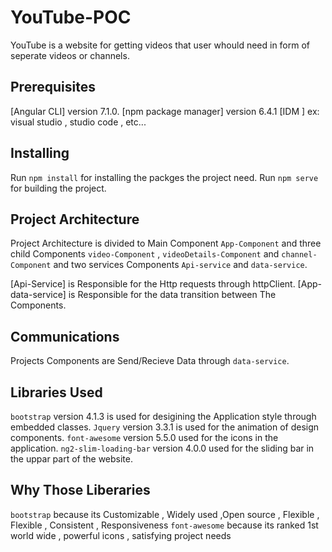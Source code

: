 # YouTube-POC

YouTube is a website for getting videos that user whould need in form of seperate videos or channels.

## Prerequisites

[Angular CLI] version 7.1.0.
[npm package manager] version 6.4.1 
[IDM ] ex: visual studio , studio code , etc...

## Installing

Run `npm install` for installing the packges the project need.
Run `npm serve` for building the project.

## Project Architecture

Project Architecture is divided to Main Component `App-Component` and three child Components `video-Component` , `videoDetails-Component` and `channel-Component` and two services Components `Api-service` and `data-service`.

[Api-Service] is Responsible for the Http requests through httpClient.
[App-data-service] is Responsible for the data transition between The Components.

## Communications 

Projects Components are Send/Recieve Data through `data-service`.

## Libraries Used

 `bootstrap` version 4.1.3 is used for desigining the Application style through embedded classes.
 `Jquery` version 3.3.1 is used for the animation of design components.
 `font-awesome` version 5.5.0 used for the icons in the application.
 `ng2-slim-loading-bar` version 4.0.0 used for the sliding bar in the uppar part of the website.

## Why Those Liberaries

`bootstrap` because its Customizable , Widely used ,Open source , Flexible , Flexible , Consistent , Responsiveness
`font-awesome` because its ranked 1st world wide , powerful icons , satisfying project needs
